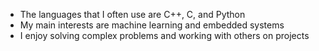 - The languages that I often use are C++, C, and Python
- My main interests are machine learning and embedded systems
- I enjoy solving complex problems and working with others on projects
